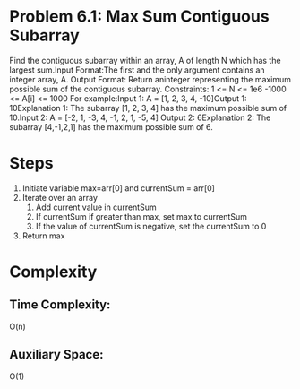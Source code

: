 # Problem 6.1: Max Sum Contiguous Subarray

Find the contiguous subarray within an array, A of length N which has the largest sum.Input Format:The first and the only argument contains an integer array, A. Output Format: Return aninteger representing the maximum possible sum of the contiguous subarray.
Constraints: 1 <= N <= 1e6 -1000 <= A[i] <= 1000 For example:Input 1: A = [1, 2, 3, 4, -10]Output 1: 10Explanation 1: The subarray [1, 2, 3, 4] has the maximum possible sum of 10.Input 2: A = [-2, 1, -3, 4, -1, 2, 1, -5, 4] Output 2: 6Explanation 2: The subarray [4,-1,2,1] has the maximum possible sum of 6.

# Steps

1. Initiate variable max=arr[0] and currentSum = arr[0]
2. Iterate over an array
    1. Add current value in currentSum
    2. If currentSum if greater than max, set max to currentSum
    3. If the value of currentSum is negative, set the currentSum to 0
3. Return max

# Complexity

## Time Complexity:

O(n)

## Auxiliary Space:

O(1)
